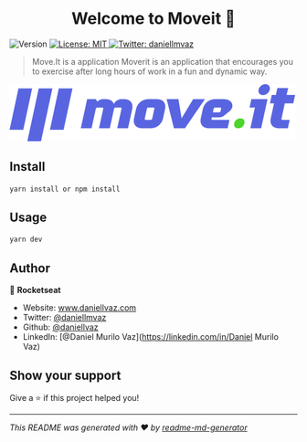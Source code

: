 <h1 align="center">Welcome to Moveit 👋</h1>
<p>
  <img alt="Version" src="https://img.shields.io/badge/version-1.0.0-blue.svg?cacheSeconds=2592000" />
  <a href="#" target="_blank">
    <img alt="License: MIT" src="https://img.shields.io/badge/License-MIT-yellow.svg" />
  </a>
  <a href="https://twitter.com/daniellmvaz" target="_blank">
    <img alt="Twitter: daniellmvaz" src="https://img.shields.io/twitter/follow/daniellmvaz.svg?style=social" />
  </a>
</p>

> Move.It is a application Moverit is an application that encourages you to exercise after long hours of work in a fun and dynamic way.

<img alt="logo" src="https://github.com/daniellvaz/NLW4/blob/main/public/logo-full.svg" />

## Install

```sh
yarn install or npm install
```

## Usage

```sh
yarn dev
```

## Author

👤 **Rocketseat**

* Website: www.daniellvaz.com
* Twitter: [@daniellmvaz](https://twitter.com/daniellmvaz)
* Github: [@daniellvaz](https://github.com/daniellvaz)
* LinkedIn: [@Daniel Murilo Vaz](https://linkedin.com/in/Daniel Murilo Vaz)

## Show your support

Give a ⭐️ if this project helped you!

***
_This README was generated with ❤️ by [readme-md-generator](https://github.com/kefranabg/readme-md-generator)_
